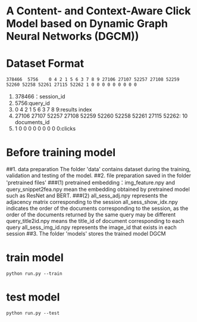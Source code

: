 # A Content- and Context-Aware Click Model based on Dynamic Graph Neural Networks (DGCM))

# Dataset Format
```text
378466	5756	0 4 2 1 5 6 3 7 8 9	27106 27107 52257 27108 52259 52260 52258 52261 27115 52262	1 0 0 0 0 0 0 0 0 0	
```
1. 378466：session_id
2. 5756:query_id
3. 0 4 2 1 5 6 3 7 8 9:results index
4. 27106 27107 52257 27108 52259 52260 52258 52261 27115 52262: 10 documents_id
5. 1 0 0 0 0 0 0 0 0 0:clicks

# Before training model
##1. data preparation
   The folder 'data' contains dataset during the training, validation and testing of the model.
##2. file preparation saved in the folder 'pretrained files'
   ###(1) pretrained embedding：img_feature.npy and query_snippet2fea.npy mean the embedding obtained by pretrained model such as ResNet and BERT.
   ###(2) all_sess_adj.npy represents the adjacency matrix corresponding to the session
       all_sess_show_idx.npy indicates the order of the documents corresponding to the session, as the order of the documents returned by the same query may be different
       query_title2id.npy means the title_id of document corresponding to each query
       all_sess_img_id.npy represents the image_id that exists in each session
##3. The folder 'models' stores the trained model DGCM

# train model
```text
python run.py --train
```

# test model
```text
python run.py --test
```


